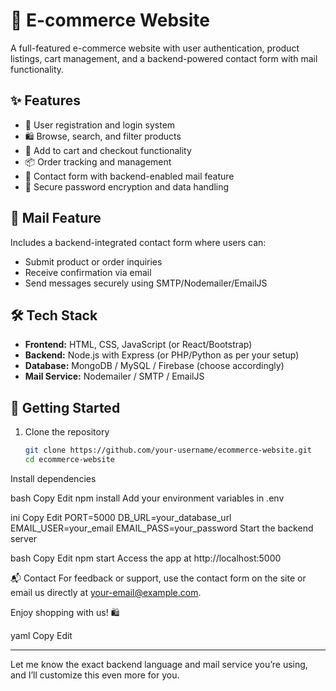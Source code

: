 # 🛒 E-commerce Website

A full-featured e-commerce website with user authentication, product listings, cart management, and a backend-powered contact form with mail functionality.

## ✨ Features

- 🧾 User registration and login system  
- 🛍️ Browse, search, and filter products  
- 🛒 Add to cart and checkout functionality  
- 📦 Order tracking and management  
- 📧 Contact form with backend-enabled mail feature  
- 🔐 Secure password encryption and data handling  

## 📩 Mail Feature

Includes a backend-integrated contact form where users can:
- Submit product or order inquiries
- Receive confirmation via email
- Send messages securely using SMTP/Nodemailer/EmailJS

## 🛠 Tech Stack

- **Frontend:** HTML, CSS, JavaScript (or React/Bootstrap)
- **Backend:** Node.js with Express (or PHP/Python as per your setup)
- **Database:** MongoDB / MySQL / Firebase (choose accordingly)
- **Mail Service:** Nodemailer / SMTP / EmailJS

## 🚀 Getting Started

1. Clone the repository  
   ```bash
   git clone https://github.com/your-username/ecommerce-website.git
   cd ecommerce-website
Install dependencies

bash
Copy
Edit
npm install
Add your environment variables in .env

ini
Copy
Edit
PORT=5000
DB_URL=your_database_url
EMAIL_USER=your_email
EMAIL_PASS=your_password
Start the backend server

bash
Copy
Edit
npm start
Access the app at http://localhost:5000

📬 Contact
For feedback or support, use the contact form on the site or email us directly at your-email@example.com.

Enjoy shopping with us! 🛍️

yaml
Copy
Edit

---

Let me know the exact backend language and mail service you’re using, and I’ll customize this even more for you.







